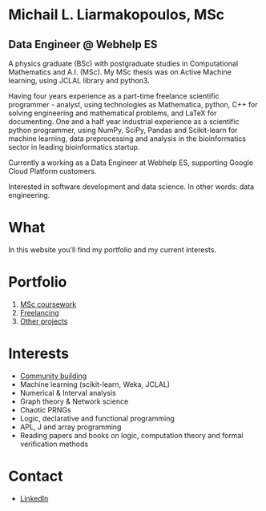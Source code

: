 # Michail L. Liarmakopoulos, MSc

## Data Engineer @ Webhelp ES

A physics graduate (BSc) with postgraduate studies in Computational Mathematics and A.I. (MSc). My MSc thesis was on Active Machine learning, using JCLAL library and python3.

Having four years experience as a part-time freelance scientific programmer - analyst, using technologies as Mathematica, python, C++ for solving engineering and mathematical problems, and LaTeX for documenting. One and a half year industrial experience as a scientific python programmer, using NumPy, SciPy, Pandas and Scikit-learn for machine learning, data preprocessing and analysis in the bioinformatics sector in leading bioinformatics startup.

Currently a working as a Data Engineer at Webhelp ES, supporting Google Cloud Platform customers. 

Interested in software development and data science. In other words: data engineering.

# What

In this website you'll find my portfolio and my current interests.

# Portfolio

1. [MSc coursework](port/msc-coursework.md)
2. [Freelancing](port/freelancing.md)
3. [Other projects](port/other.md)

# Interests

- [Community building](https://mlliarm.github.io/apl-in-bcn/)
- Machine learning (scikit-learn, Weka, JCLAL)
- Numerical & Interval analysis
- Graph theory & Network science
- Chaotic PRNGs
- Logic, declarative and functional programming
- APL, J and array programming
- Reading papers and books on logic, computation theory and formal verification methods

# Contact

- [LinkedIn](https://www.linkedin.com/in/mlliarm/)
